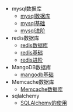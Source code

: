 * mysql数据库
  * [mysql数据库](数据库/mysql数据库.md)
  * [mysql基础](数据库/mysql基础.md)
  * [mysql进阶](数据库/mysql进阶.md)
* redis数据库
  * [redis数据库](/数据库/redis数据库.md)
  * [redis基础](/数据库/redis基础.md)
  * [redis进阶](/数据库/redis进阶.md)
* MangoDB数据库
  * [mangodb基础](/数据库/mangoDB基础.md)
* Memcache数据库
  * [Memcache数据库](/数据库/Memcache的使用.md)
* sqlalchemy
  * [SQLAlchemy的使用](/数据库/sqlalchemy.md)